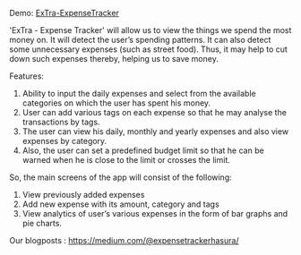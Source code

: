 Demo: [ExTra-ExpenseTracker](https://www.youtube.com/watch?v=zvnPo-wN5nw)


'ExTra - Expense Tracker' will allow us to view the things we spend the most money on. It will detect the user’s spending patterns. It can also detect some unnecessary expenses (such as street food). Thus, it may help to cut down such expenses thereby, helping us to save money.

Features:
1. Ability to input the daily expenses and select from the available categories on which the user has spent his money.
2. User can add various tags on each expense so that he may analyse the transactions by tags.
3. The user can view his daily, monthly and yearly expenses and also view expenses by category.
4. Also, the user can set a predefined budget limit so that he can be warned when he is close to the limit or crosses the limit.

So, the main screens of the app will consist of the following:
1. View previously added expenses
2. Add new expense with its amount, category and tags
3. View analytics of user’s various expenses in the form of bar graphs and pie charts.


Our blogposts : https://medium.com/@expensetrackerhasura/
